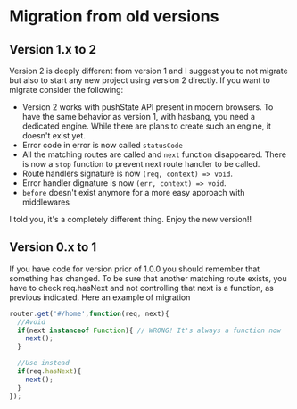 # Migration from old versions

## Version 1.x to 2

Version 2 is deeply different from version 1 and I suggest you to not migrate but also to start any new project using version 2 directly. If you want to migrate consider the following:

- Version 2 works with pushState API present in modern browsers. To have the same behavior as version 1, with hasbang, you need a dedicated engine. While there are plans to create such an engine, it doesn't exist yet.
- Error code in error is now called `statusCode`
- All the matching routes are called and `next` function disappeared. There is now a `stop` function to prevent next route handler to be called.
- Route handlers signature is now `(req, context) => void`.
- Error handler dignature is now `(err, context) => void`.
- `before` doesn't exist anymore for a more easy approach with middlewares

I told you, it's a completely different thing. Enjoy the new version!!

## Version 0.x to 1

If you have code for version prior of 1.0.0 you should remember that something has changed. To be sure that another matching route exists, you have to check req.hasNext and not controlling that next is a function, as previous indicated. Here an example of migration

```js
router.get('#/home',function(req, next){
  //Avoid
  if(next instanceof Function){ // WRONG! It's always a function now
    next();
  }

  //Use instead
  if(req.hasNext){
    next();
  }
});
```
